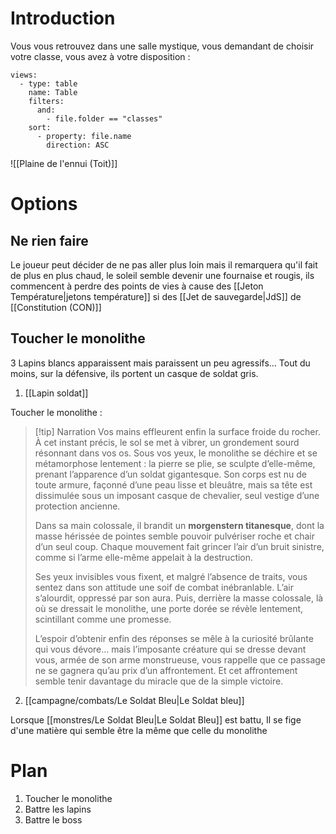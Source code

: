 

# Introduction

Vous vous retrouvez dans une salle mystique, vous demandant de choisir votre classe, vous avez à votre disposition : 

```base
views:
  - type: table
    name: Table
    filters:
      and:
        - file.folder == "classes"
    sort:
      - property: file.name
        direction: ASC

```


![[Plaine de l'ennui (Toit)]]

# Options

## Ne rien faire

Le joueur peut décider de ne pas aller plus loin mais il remarquera qu'il fait de plus en plus chaud, le soleil semble devenir une fournaise et rougis, ils commencent à perdre des points de vies à cause des [[Jeton Température|jetons température]] si des [[Jet de sauvegarde|JdS]] de [[Constitution (CON)]]

## Toucher le monolithe

3 Lapins blancs apparaissent mais paraissent un peu agressifs… Tout du moins, sur la défensive, ils portent un casque de soldat gris.

1. [[Lapin soldat]]

Toucher le monolithe : 

> [!tip] Narration
> Vos mains effleurent enfin la surface froide du rocher. À cet instant précis, le sol se met à vibrer, un grondement sourd résonnant dans vos os. Sous vos yeux, le monolithe se déchire et se métamorphose lentement : la pierre se plie, se sculpte d’elle-même, prenant l’apparence d’un soldat gigantesque. Son corps est nu de toute armure, façonné d’une peau lisse et bleuâtre, mais sa tête est dissimulée sous un imposant casque de chevalier, seul vestige d’une protection ancienne.
>
> Dans sa main colossale, il brandit un **morgenstern titanesque**, dont la masse hérissée de pointes semble pouvoir pulvériser roche et chair d’un seul coup. Chaque mouvement fait grincer l’air d’un bruit sinistre, comme si l’arme elle-même appelait à la destruction.
>
> Ses yeux invisibles vous fixent, et malgré l’absence de traits, vous sentez dans son attitude une soif de combat inébranlable. L’air s’alourdit, oppressé par son aura. Puis, derrière la masse colossale, là où se dressait le monolithe, une porte dorée se révèle lentement, scintillant comme une promesse.
>
> L’espoir d’obtenir enfin des réponses se mêle à la curiosité brûlante qui vous dévore… mais l’imposante créature qui se dresse devant vous, armée de son arme monstrueuse, vous rappelle que ce passage ne se gagnera qu’au prix d’un affrontement. Et cet affrontement semble tenir davantage du miracle que de la simple victoire.

2. [[campagne/combats/Le Soldat Bleu|Le Soldat bleu]]

Lorsque [[monstres/Le Soldat Bleu|Le Soldat Bleu]] est battu, Il se fige d'une matière qui semble être la même que celle du monolithe

# Plan

1. Toucher le monolithe
2. Battre les lapins
3. Battre le boss